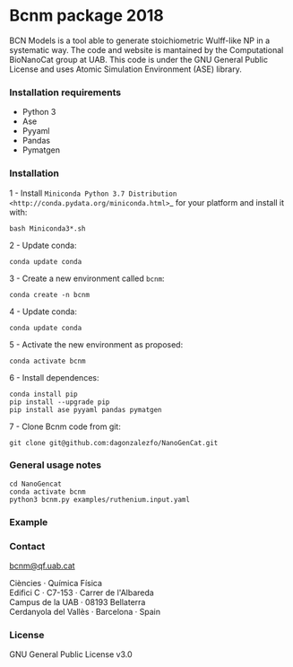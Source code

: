 # Bcnm package 2018

BCN Models is a tool able to generate stoichiometric Wulff-like NP in a systematic way. The code and website is mantained by the Computational BioNanoCat group at UAB. This code is under the GNU General Public License and uses Atomic Simulation Environment (ASE) library. 

### Installation requirements

* Python 3
* Ase
* Pyyaml
* Pandas
* Pymatgen

### Installation

1 - Install `Miniconda Python 3.7 Distribution <http://conda.pydata.org/miniconda.html>`_ for your platform and install it with:

    bash Miniconda3*.sh
        
2 - Update conda:

    conda update conda

3 - Create a new environment called ``bcnm``:

    conda create -n bcnm

4 - Update conda:

    conda update conda

5 - Activate the new environment as proposed:

    conda activate bcnm

6 - Install dependences:

    conda install pip
    pip install --upgrade pip  
    pip install ase pyyaml pandas pymatgen
  
7 - Clone Bcnm code from git:

    git clone git@github.com:dagonzalezfo/NanoGenCat.git


### General usage notes

    cd NanoGencat
    conda activate bcnm
    python3 bcnm.py examples/ruthenium.input.yaml
    
    
### Example

### Contact

bcnm@qf.uab.cat
  
Ciències · Química Física  
Edifici C · C7-153 · Carrer de l'Albareda  
Campus de la UAB · 08193 Bellaterra  
Cerdanyola del Vallès · Barcelona · Spain

### License 

GNU General Public License v3.0
